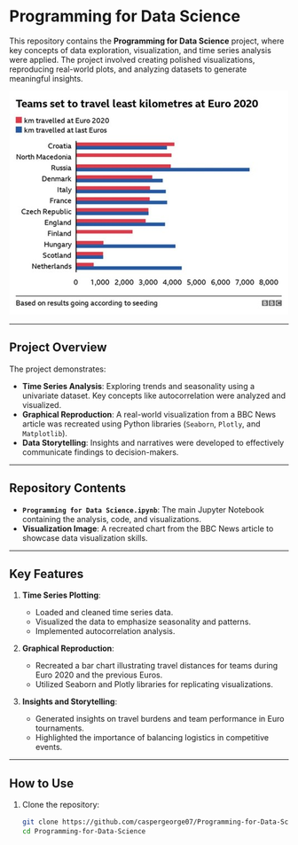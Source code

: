 # Programming for Data Science

This repository contains the **Programming for Data Science** project, where key concepts of data exploration, visualization, and time series analysis were applied. The project involved creating polished visualizations, reproducing real-world plots, and analyzing datasets to generate meaningful insights.

![Visualization Example](Picture1.jpg)

---

## Project Overview

The project demonstrates:

- **Time Series Analysis**: Exploring trends and seasonality using a univariate dataset. Key concepts like autocorrelation were analyzed and visualized.
- **Graphical Reproduction**: A real-world visualization from a BBC News article was recreated using Python libraries (`Seaborn`, `Plotly`, and `Matplotlib`).
- **Data Storytelling**: Insights and narratives were developed to effectively communicate findings to decision-makers.

---

## Repository Contents

- **`Programming for Data Science.ipynb`**: The main Jupyter Notebook containing the analysis, code, and visualizations.
- **Visualization Image**: A recreated chart from the BBC News article to showcase data visualization skills.

---

## Key Features

1. **Time Series Plotting**:
   - Loaded and cleaned time series data.
   - Visualized the data to emphasize seasonality and patterns.
   - Implemented autocorrelation analysis.

2. **Graphical Reproduction**:
   - Recreated a bar chart illustrating travel distances for teams during Euro 2020 and the previous Euros.
   - Utilized Seaborn and Plotly libraries for replicating visualizations.

3. **Insights and Storytelling**:
   - Generated insights on travel burdens and team performance in Euro tournaments.
   - Highlighted the importance of balancing logistics in competitive events.

---

## How to Use

1. Clone the repository:
   ```bash
   git clone https://github.com/caspergeorge07/Programming-for-Data-Science.git
   cd Programming-for-Data-Science
